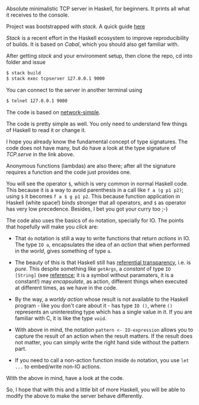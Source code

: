 Absolute minimalistic TCP server in Haskell, for beginners. It prints all what it receives to the console.

Project was bootstrapped with _stack_. A quick guide [here](http://seanhess.github.io/2015/08/04/practical-haskell-getting-started.html)

_Stack_ is a recent effort in the Haskell ecosystem to improve reproducibility of builds. It is
based on _Cabal_, which you should also get familiar with.

After getting _stack_ and your environment setup, then clone the repo, cd into folder and issue

```bash
$ stack build
$ stack exec tcpserver 127.0.0.1 9000
```

You can connect to the server in another terminal using

```bash
$ telnet 127.0.0.1 9000
```

The code is based on [network-simple](https://hackage.haskell.org/package/network-simple-0.4.0.4/docs/Network-Simple-TCP.html#g:3).

The code is pretty simple as well. You only need to understand few things of Haskell to read it or change it.

I hope you already know the fundamental concept of type signatures. The code does not have many, but do have a look at the type signature of _TCP.serve_ in the link above.

Anonymous functions (lambdas) are also there; after all the signature requires a function and the code just provides one.

You will see the operator `$`, which is very common in normal Haskell code. This because it is a way to avoid parenthesis in a call like `f a (g p1 p2)`; using `$` it becomes `f a $ g p1 p2`. This because function application in Haskell (white space!) binds stronger that all operators, and `$` as operator has very low precedence. Besides, I bet you got your curry too ;-)

The code also uses the basics of `do` notation, specially for IO. The points that hopefully will make you _click_ are:

* That `do` notation is still a way to write functions that return _actions_ in IO. The type `IO a`, encapsulates the idea of an _action_ that when performed in the _world_, gives something of type `a`.

* The beauty of this is that Haskell still has [referential transparency](https://en.wikipedia.org/wiki/Referential_transparency), i.e. is _pure_. This despite something like `getArgs`, a _constant_ of type `IO [String]`  (see [reference](http://hackage.haskell.org/package/base-4.8.1.0/docs/System-Environment.html#v:getArgs); it is a symbol without paramaters, it is a constant!) may _encapsulate_, as action, different things when executed at different times, as we have in the code.

* By the way, a _worldy action_ whose result is not available to the Haskell program - like you don't care about it - has type `IO ()`, where `()` represents an uninteresting type which has a single value in it. If you are familiar with C, it is like the type `void`.

* With above in mind, the notation `pattern <- IO-expression` allows you to capture the result of an action when the result matters. If the result does not matter, you can simply write the right hand side without the pattern part.

* If you need to call a non-action function inside `do` notation, you use `let ...` to embed/write non-IO actions.

With the above in mind, have a look at the code.

So, I hope that with this and a little bit of more Haskell, you will be able to modify the above to make the server behave differently.

